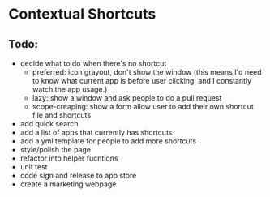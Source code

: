 # Contextual Shortcuts

## Todo:

* decide what to do when there's no shortcut
  * preferred: icon grayout, don't show the window (this means I'd need to know what current app is before user clicking, and I constantly watch the app usage.)
  * lazy: show a window and ask people to do a pull request
  * scope-creaping: show a form allow user to add their own shortcut file and shortcuts
* add quick search
* add a list of apps that currently has shortcuts
* add a yml template for people to add more shortcuts
* style/polish the page
* refactor into helper fucntions
* unit test
* code sign and release to app store
* create a marketing webpage
